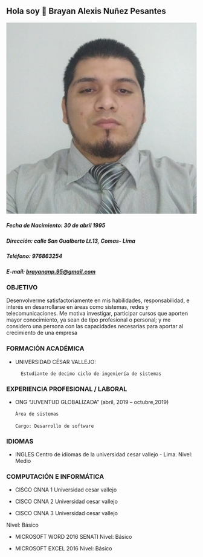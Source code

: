 ## Hola soy  👋 Brayan Alexis Nuñez Pesantes

![This is an image](/alexis.jpg)

##### Fecha de Nacimiento: 30 de abril 1995
##### Dirección: calle San Gualberto Lt.13, Comas- Lima
##### Teléfono: 976863254
##### E-mail: brayananp.95@gmail.com



### OBJETIVO

Desenvolverme satisfactoriamente en mis habilidades, responsabilidad, e interés en desarrollarse en áreas como sistemas, redes y telecomunicaciones. Me motiva investigar, participar cursos que aporten mayor conocimiento, ya sean de tipo profesional o personal; y me considero una persona
con las capacidades necesarias para aportar al crecimiento de una empresa



### FORMACIÓN ACADÉMICA	

* UNIVERSIDAD CÉSAR VALLEJO:

        Estudiante de decimo ciclo de ingeniería de sistemas

### EXPERIENCIA PROFESIONAL / LABORAL

*  ONG “JUVENTUD GLOBALIZADA”				                         (abril, 2019 – octubre,2019)

       Área de sistemas

       Cargo: Desarrollo de software

### IDIOMAS	

*	INGLES
Centro de idiomas de la universidad cesar vallejo - Lima.
Nivel: Medio


### COMPUTACIÓN E INFORMÁTICA

*	CISCO CNNA 1
Universidad cesar vallejo

*	CISCO CNNA 2
Universidad cesar vallejo

*	CISCO CNNA 3
Universidad cesar vallejo

Nivel: Básico
*	MICROSOFT WORD 2016
SENATI
Nivel: Básico

*	MICROSOFT EXCEL 2016
Nivel: Básico
